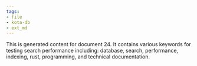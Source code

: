 ```yaml
---
tags:
- file
- kota-db
- ext_md
---
```

This is generated content for document 24. It contains various keywords for testing search performance including: database, search, performance, indexing, rust, programming, and technical documentation.